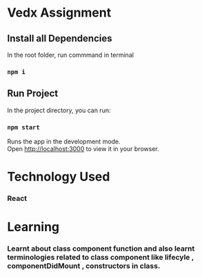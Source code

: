 # Vedx Assignment

## Install all Dependencies
In the root folder, run commmand in terminal
### `npm i`

## Run Project
In the project directory, you can run:
### `npm start`

Runs the app in the development mode.\
Open [http://localhost:3000](http://localhost:3000) to view it in your browser.

# Technology Used
### React

# Learning
### Learnt about class component function and also learnt terminologies related to class component like lifecyle , componentDidMount , constructors in class.




